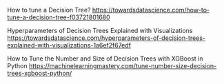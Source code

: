 How to tune a Decision Tree?
https://towardsdatascience.com/how-to-tune-a-decision-tree-f03721801680

Hyperparameters of Decision Trees Explained with Visualizations
https://towardsdatascience.com/hyperparameters-of-decision-trees-explained-with-visualizations-1a6ef2f67edf

How to Tune the Number and Size of Decision Trees with XGBoost in Python
https://machinelearningmastery.com/tune-number-size-decision-trees-xgboost-python/